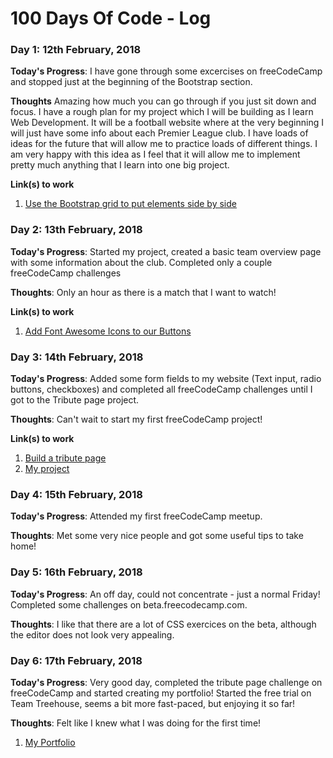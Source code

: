 # 100 Days Of Code - Log

### Day 1: 12th February, 2018

**Today's Progress**: I have gone through some excercises on freeCodeCamp and stopped just at the beginning of the Bootstrap section.

**Thoughts** Amazing how much you can go through if you just sit down and focus. I have a rough plan for my project which I will be building as I learn Web Development. It will be a football website where at the very beginning I will just have some info about each Premier League club. I have loads of ideas for the future that will allow me to practice loads of different things. I am very happy with this idea as I feel that it will allow me to implement pretty much anything that I learn into one big project. 

**Link(s) to work**
1. [Use the Bootstrap grid to put elements side by side](https://www.freecodecamp.org/challenges/use-the-bootstrap-grid-to-put-elements-side-by-side)

### Day 2: 13th February, 2018

**Today's Progress**: Started my project, created a basic team overview page with some information about the club. Completed only a couple freeCodeCamp challenges

**Thoughts**: Only an hour as there is a match that I want to watch!

**Link(s) to work**
1. [Add Font Awesome Icons to our Buttons](https://www.freecodecamp.org/challenges/add-font-awesome-icons-to-our-buttons)

### Day 3: 14th February, 2018

**Today's Progress**: Added some form fields to my website (Text input, radio buttons, checkboxes) and completed all freeCodeCamp challenges until I got to the Tribute page project.

**Thoughts**: Can't wait to start my first freeCodeCamp project!

**Link(s) to work**
1. [Build a tribute page](https://www.freecodecamp.org/challenges/build-a-tribute-page)
2. [My project](https://github.com/fejkens/mything)

### Day 4: 15th February, 2018

**Today's Progress**: Attended my first freeCodeCamp meetup.

**Thoughts**: Met some very nice people and got some useful tips to take home!

### Day 5: 16th February, 2018

**Today's Progress**: An off day, could not concentrate - just a normal Friday! Completed some challenges on beta.freecodecamp.com.

**Thoughts**: I like that there are a lot of CSS exercices on the beta, although the editor does not look very appealing.

### Day 6: 17th February, 2018

**Today's Progress**: Very good day, completed the tribute page challenge on freeCodeCamp and started creating my portfolio! Started the free trial on Team Treehouse, seems a bit more fast-paced, but enjoying it so far!

**Thoughts**: Felt like I knew what I was doing for the first time!

1. [My Portfolio](https://fejkens.github.io/Portfolio/index.html)

